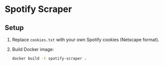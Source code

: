 # Spotify Scraper

## Setup

1. Replace `cookies.txt` with your own Spotify cookies (Netscape format).

2. Build Docker image:
   ```bash
   docker build -t spotify-scraper .
